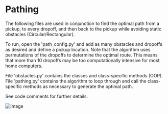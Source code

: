 # Pathing

The following files are used in conjunction to find the optimal path from a pickup, to every dropoff, and then back to the pickup while avoiding static obstacles (Circular/Rectangular).

To run, open the 'path_config.py' and add as many obstacles and dropoffs as desired and define a pickup location. Note that the algorithm uses permutations of the dropoffs to determine the optimal route. This means that more than 10 dropoffs may be too computationally intensive for most home computers.

File 'obstacles.py' contains the classes and class-specific methods (OOP). File 'pathing.py' contains the algorithm to loop through and call the class-specific methods as necessary to generate the optimal path.

See code comments for further details.

![image](https://github.com/Satotta/Pathing/assets/89879340/766300de-254a-431b-ae27-dd4712347de1)


